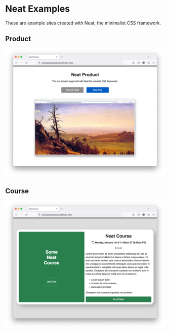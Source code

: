 # Neat Examples

These are example sites created with Neat, the minimalist CSS framework.

## Product

![Neat Product Example](images/product-example.png)

## Course

![Neat Course Example](images/course-example.png)
